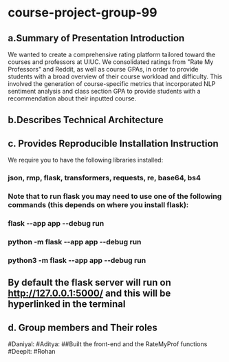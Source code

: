 # course-project-group-99

## a.Summary of Presentation Introduction

We wanted to create a comprehensive rating platform tailored toward the courses and professors at UIUC. We consolidated ratings from "Rate My Professors" and Reddit, as well as course GPAs, in order to provide students with a broad overview of their course workload and difficulty. This involved the generation of course-specific metrics that incorporated NLP sentiment analysis and class section GPA to provide students with a recommendation about their inputted course.

## b.Describes Technical Architecture

## c. Provides Reproducible Installation Instruction
We require you to have the following libraries installed: 
### json, rmp, flask, transformers, requests, re, base64, bs4
### Note that to run flask you may need to use one of the following commands (this depends on where you install flask):
### 	flask --app app --debug run
###	python -m flask --app app --debug run
### 	python3 -m flask --app app --debug run
## By default the flask server will run on http://127.0.0.1:5000/ and this will be hyperlinked in the terminal 


## d. Group members and Their roles
#Daniyal:
#Aditya:
  ##Built the front-end and the RateMyProf functions
#Deepit:
#Rohan

